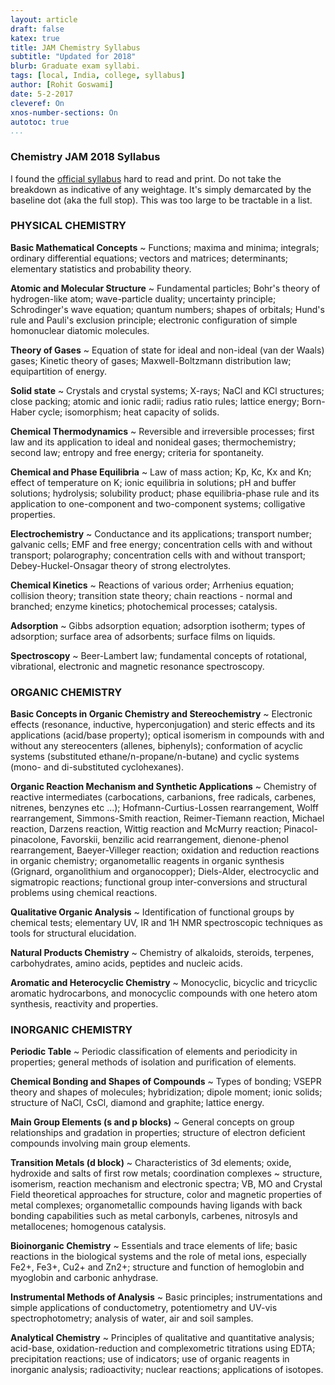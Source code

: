 ```yaml
---
layout: article
draft: false
katex: true
title: JAM Chemistry Syllabus
subtitle: "Updated for 2018"
blurb: Graduate exam syllabi.
tags: [local, India, college, syllabus]
author: [Rohit Goswami]
date: 5-2-2017
cleveref: On
xnos-number-sections: On
autotoc: true
...
```


### Chemistry JAM 2018 Syllabus

I found the [official syllabus](http://jam.iitb.ac.in/cy_syl.html) hard to read and print. Do not take the breakdown as indicative of any weightage. It's simply demarcated by the baseline dot (aka the full stop). This was too large to be tractable in a list.


### PHYSICAL CHEMISTRY

**Basic Mathematical Concepts**
  ~ Functions; maxima and minima; integrals; ordinary differential equations; vectors and matrices; determinants; elementary statistics and probability theory.

**Atomic and Molecular Structure**
  ~ Fundamental particles; Bohr's theory of hydrogen-like atom; wave-particle duality; uncertainty principle; Schrodinger's wave equation; quantum numbers; shapes of orbitals; Hund's rule and Pauli's exclusion principle; electronic configuration of simple homonuclear diatomic molecules.

**Theory of Gases**
  ~ Equation of state for ideal and non-ideal (van der Waals) gases; Kinetic theory of gases; Maxwell-Boltzmann distribution law; equipartition of energy.

**Solid state**
  ~ Crystals and crystal systems; X-rays; NaCl and KCl structures; close packing; atomic and ionic radii; radius ratio rules; lattice energy; Born-Haber cycle; isomorphism; heat capacity of solids.

**Chemical Thermodynamics**
  ~ Reversible and irreversible processes; first law and its application to ideal and nonideal gases; thermochemistry; second law; entropy and free energy; criteria for spontaneity.

**Chemical and Phase Equilibria**
  ~ Law of mass action; Kp, Kc, Kx and Kn; effect of temperature on K; ionic equilibria in solutions; pH and buffer solutions; hydrolysis; solubility product; phase equilibria-phase rule and its application to one-component and two-component systems; colligative properties.

**Electrochemistry**
  ~ Conductance and its applications; transport number; galvanic cells; EMF and free energy; concentration cells with and without transport; polarography; concentration cells with and without transport; Debey-Huckel-Onsagar theory of strong electrolytes.

**Chemical Kinetics**
  ~ Reactions of various order; Arrhenius equation; collision theory; transition state theory; chain reactions - normal and branched; enzyme kinetics; photochemical processes; catalysis.

**Adsorption**
  ~ Gibbs adsorption equation; adsorption isotherm; types of adsorption; surface area of adsorbents; surface films on liquids.

**Spectroscopy**
  ~ Beer-Lambert law; fundamental concepts of rotational, vibrational, electronic and magnetic resonance spectroscopy.

 

### ORGANIC CHEMISTRY

**Basic Concepts in Organic Chemistry and Stereochemistry**
  ~ Electronic effects (resonance, inductive, hyperconjugation) and steric effects and its applications (acid/base property); optical isomerism in compounds with and without any stereocenters (allenes, biphenyls); conformation of acyclic systems (substituted ethane/n-propane/n-butane) and cyclic systems (mono- and di-substituted cyclohexanes).

**Organic Reaction Mechanism and Synthetic Applications**
  ~ Chemistry of reactive intermediates (carbocations, carbanions, free radicals, carbenes, nitrenes, benzynes etc ...); Hofmann-Curtius-Lossen rearrangement, Wolff rearrangement, Simmons-Smith reaction, Reimer-Tiemann reaction, Michael reaction, Darzens reaction, Wittig reaction and McMurry reaction; Pinacol-pinacolone, Favorskii, benzilic acid rearrangement, dienone-phenol rearrangement, Baeyer-Villeger reaction; oxidation and reduction reactions in organic chemistry; organometallic reagents in organic synthesis (Grignard, organolithium and organocopper); Diels-Alder, electrocyclic and sigmatropic reactions; functional group inter-conversions and structural problems using chemical reactions.

**Qualitative Organic Analysis**
  ~ Identification of functional groups by chemical tests; elementary UV, IR and 1H NMR spectroscopic techniques as tools for structural elucidation.

**Natural Products Chemistry**
  ~ Chemistry of alkaloids, steroids, terpenes, carbohydrates, amino acids, peptides and nucleic acids.

**Aromatic and Heterocyclic Chemistry**
  ~ Monocyclic, bicyclic and tricyclic aromatic hydrocarbons, and monocyclic compounds with one hetero atom synthesis, reactivity and properties.

### INORGANIC CHEMISTRY

**Periodic Table**
  ~ Periodic classification of elements and periodicity in properties; general methods of isolation and purification of elements.

**Chemical Bonding and Shapes of Compounds**
  ~ Types of bonding; VSEPR theory and shapes of molecules; hybridization; dipole moment; ionic solids; structure of NaCl, CsCl, diamond and graphite; lattice energy.

**Main Group Elements (s and p blocks)**
  ~ General concepts on group relationships and gradation in properties; structure of electron deficient compounds involving main group elements.

**Transition Metals (d block)**
  ~ Characteristics of 3d elements; oxide, hydroxide and salts of first row metals; coordination complexes
  ~ structure, isomerism, reaction mechanism and electronic spectra; VB, MO and Crystal Field theoretical approaches for structure, color and magnetic properties of metal complexes; organometallic compounds having ligands with back bonding capabilities such as metal carbonyls, carbenes, nitrosyls and metallocenes; homogenous catalysis.

**Bioinorganic Chemistry**
  ~ Essentials and trace elements of life; basic reactions in the biological systems and the role of metal ions, especially Fe2+, Fe3+, Cu2+ and Zn2+; structure and function of hemoglobin and myoglobin and carbonic anhydrase.

**Instrumental Methods of Analysis**
  ~ Basic principles; instrumentations and simple applications of conductometry, potentiometry and UV-vis spectrophotometry; analysis of water, air and soil samples.

**Analytical Chemistry**
  ~ Principles of qualitative and quantitative analysis; acid-base, oxidation-reduction and complexometric titrations using EDTA; precipitation reactions; use of indicators; use of organic reagents in inorganic analysis; radioactivity; nuclear reactions; applications of isotopes.